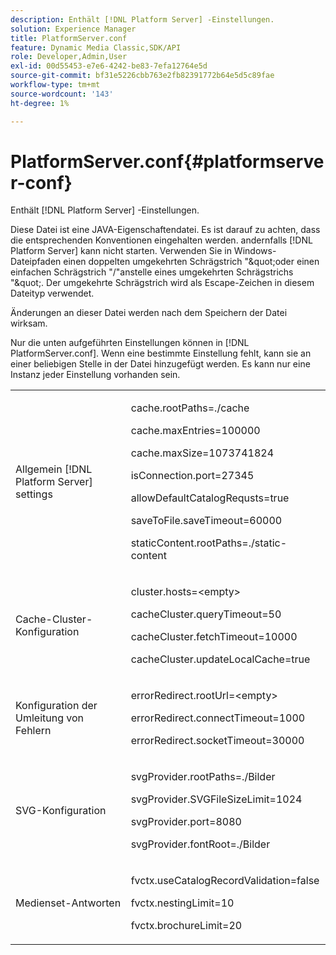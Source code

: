```yaml
---
description: Enthält [!DNL Platform Server] -Einstellungen.
solution: Experience Manager
title: PlatformServer.conf
feature: Dynamic Media Classic,SDK/API
role: Developer,Admin,User
exl-id: 00d55453-e7e6-4242-be83-7efa12764e5d
source-git-commit: bf31e5226cbb763e2fb82391772b64e5d5c89fae
workflow-type: tm+mt
source-wordcount: '143'
ht-degree: 1%

---
```


# PlatformServer.conf{#platformserver-conf}

Enthält [!DNL Platform Server] -Einstellungen.

Diese Datei ist eine JAVA-Eigenschaftendatei. Es ist darauf zu achten, dass die entsprechenden Konventionen eingehalten werden. andernfalls [!DNL Platform Server] kann nicht starten. Verwenden Sie in Windows-Dateipfaden einen doppelten umgekehrten Schrägstrich &quot;\&quot;oder einen einfachen Schrägstrich &quot;/&quot;anstelle eines umgekehrten Schrägstrichs &quot;\&quot;. Der umgekehrte Schrägstrich wird als Escape-Zeichen in diesem Dateityp verwendet.

Änderungen an dieser Datei werden nach dem Speichern der Datei wirksam.

Nur die unten aufgeführten Einstellungen können in [!DNL PlatformServer.conf]. Wenn eine bestimmte Einstellung fehlt, kann sie an einer beliebigen Stelle in der Datei hinzugefügt werden. Es kann nur eine Instanz jeder Einstellung vorhanden sein.

<table id="simpletable_38244750F50A46E5B0077F5F860B125C"> 
 <tr class="strow"> 
  <td class="stentry"> <p>Allgemein [!DNL Platform Server] settings </p> </td> 
  <td class="stentry"> <p> <span class="codeph"> cache.rootPaths=./cache </span> </p> <p> <span class="codeph"> cache.maxEntries=100000 </span> </p> <p> <span class="codeph"> cache.maxSize=1073741824 </span> </p> <p> <span class="codeph"> isConnection.port=27345 </span> </p> <p> <span class="codeph"> allowDefaultCatalogRequsts=true </span> </p> <p> <span class="codeph"> saveToFile.saveTimeout=60000 </span> </p> <p> <span class="codeph"> staticContent.rootPaths=./static-content </span> </p> </td> 
 </tr> 
 <tr class="strow"> 
  <td class="stentry"> <p>Cache-Cluster-Konfiguration </p> </td> 
  <td class="stentry"> <p> <span class="codeph"> cluster.hosts=&lt;empty&gt; </span> </p> <p> <span class="codeph"> cacheCluster.queryTimeout=50 </span> </p> <p> <span class="codeph"> cacheCluster.fetchTimeout=10000 </span> </p> <p> <span class="codeph"> cacheCluster.updateLocalCache=true </span> </p> </td> 
 </tr> 
 <tr class="strow"> 
  <td class="stentry"> <p>Konfiguration der Umleitung von Fehlern </p> </td> 
  <td class="stentry"> <p> <span class="codeph"> errorRedirect.rootUrl=&lt;empty&gt; </span> </p> <p> <span class="codeph"> errorRedirect.connectTimeout=1000 </span> </p> <p> <span class="codeph"> errorRedirect.socketTimeout=30000 </span> </p> </td> 
 </tr> 
 <tr class="strow"> 
  <td class="stentry"> <p>SVG-Konfiguration </p> </td> 
  <td class="stentry"> <p> <span class="codeph"> svgProvider.rootPaths=./Bilder </span> </p> <p> <span class="codeph"> svgProvider.SVGFileSizeLimit=1024 </span> </p> <p> <span class="codeph"> svgProvider.port=8080 </span> </p> <p> <span class="codeph"> svgProvider.fontRoot=./Bilder </span> </p> </td> 
 </tr> 
 <tr class="strow"> 
  <td class="stentry"> <p>Medienset-Antworten </p> </td> 
  <td class="stentry"> <p> <span class="codeph"> fvctx.useCatalogRecordValidation=false </span> </p> <p> <span class="codeph"> fvctx.nestingLimit=10 </span> </p> <p> <span class="codeph"> fvctx.brochureLimit=20 </span> </p> </td> 
 </tr> 
</table>
